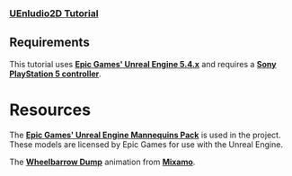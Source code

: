 ### [UEnludio2D Tutorial](https://docs.google.com/document/d/1ykRAXVapgzz8bLP51hS6VGQvLVJQexfa58NmmG1c6Wg/edit?usp=sharing)


## Requirements

This tutorial uses [**Epic Games' Unreal Engine 5.4.x**](https://www.unrealengine.com/en-US) and requires a [**Sony PlayStation 5 controller**](https://www.playstation.com/en-us/accessories/dualsense-wireless-controller/).

# Resources

The [**Epic Games' Unreal Engine Mannequins Pack**](https://www.unrealengine.com/marketplace/en-US/product/mannequins-asset-pack) is used in the project. These models are licensed by Epic Games for use with the Unreal Engine.

The [**Wheelbarrow Dump**](https://www.mixamo.com/#/?page=1&query=Wheelbarrow+Dump) animation from [**Mixamo**](https://www.mixamo.com/#/).
